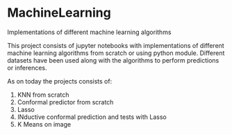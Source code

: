 # MachineLearning
Implementations of different machine learning algorithms 

This project consists of jupyter notebooks with implementations of different machine learning algorithms from scratch or using python module.
Different datasets have been used along with the algorithms to perform predictions or inferences.

As on today the projects consists of:
1. KNN from scratch
2. Conformal predictor from scratch
3. Lasso
4. INductive conformal prediction and tests with Lasso
5. K Means on image
